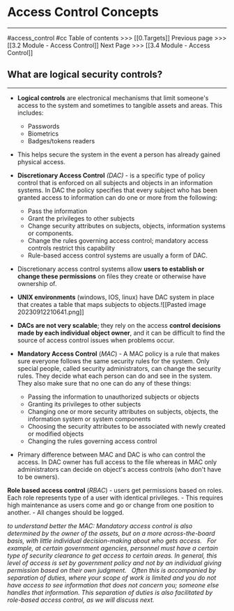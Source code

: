 # Access Control Concepts
---
#access_control  #cc
Table of contents >>> [[0.Targets]]
Previous page >>> [[3.2 Module  - Access Control]]
Next Page >>> [[3.4 Module  - Access Control]]

## What are logical security controls?
---
- **Logical controls** are electronical mechanisms that limit someone's access to the system and sometimes to tangible assets and areas. This includes:
	-  Passwords
	-  Biometrics
	-  Badges/tokens readers
- This helps secure the system in the event a person has already gained physical access.

- **Discretionary Access Control** *(DAC)* - is a specific type of policy control that is enforced on all subjects and objects in an information systems. In DAC the policy specifies that every subject who has been granted access to information can do one or more from the following:
	- Pass the information
	- Grant the privileges to other subjects
	- Change security attributes on subjects, objects, information systems or components.
	- Change the rules governing access control; mandatory access controls restrict this capability
	- Rule-based access control systems are usually a form of DAC. 
- Discretionary access control systems allow **users to establish or change these permissions** on files they create or otherwise have ownership of.
- **UNIX environments** (windows, IOS, linux) have DAC system in place that creates a table that maps subjects to objects.![[Pasted image 20230912210641.png]]
- **DACs are not very scalable**; they rely on the access **control decisions made by each individual object owner**, and it can be difficult to find the source of access control issues when problems occur.

- **Mandatory Access Control**  (*MAC*) - A MAC policy is a rule that makes sure everyone follows the same security rules for the system. Only special people, called security administrators, can change the security rules. They decide what each person can do and see in the system. They also make sure that no one can do any of these things:
	-  Passing the information to unauthorized subjects or objects 
	- Granting its privileges to other subjects 
	- Changing one or more security attributes on subjects, objects, the information system or system components 
	- Choosing the security attributes to be associated with newly created or modified objects 
	- Changing the rules governing access control

- Primary difference between MAC and DAC is who can control the access. In DAC owner has full access to the file whereas in MAC only administrators can decide on object's access controls (who don't have to be owners).

**Role based access control** (*RBAC*) - users get permissions based on roles. Each role represents type of a user with identical privileges.
	- This requires high maintenance as users come and go or change from one position to another.
	- All changes should be logged.


*to understand better the MAC:*
*Mandatory access control is also determined by the owner of the assets, but on a more across-the-board basis, with little individual decision-making about who gets access.  
For example, at certain government agencies, personnel must have a certain type of security clearance to get access to certain areas. In general, this level of access is set by government policy and not by an individual giving permission based on their own judgment.  
Often this is accompanied by separation of duties, where your scope of work is limited and you do not have access to see information that does not concern you; someone else handles that information. This separation of duties is also facilitated by role-based access control, as we will discuss next.*